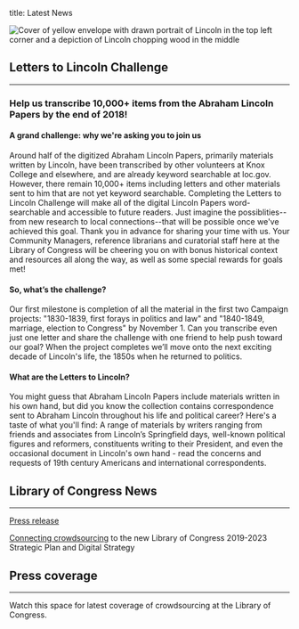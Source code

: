 title: Latest News

![Cover of yellow envelope with drawn portrait of Lincoln in the top left corner and a depiction of Lincoln chopping wood in the middle](/static/img/LincolnCampaign.jpg)

## Letters to Lincoln Challenge 
---

### Help us transcribe 10,000+ items from the Abraham Lincoln Papers by the end of 2018!

#### A grand challenge: why we're asking you to join us
Around half of the digitized Abraham Lincoln Papers, primarily materials written by Lincoln, have been transcribed by other volunteers at Knox College and elsewhere, and are already keyword searchable at loc.gov. However, there remain 10,000+ items including letters and other materials sent to him that are not yet keyword searchable. Completing the Letters to Lincoln Challenge will make all of the digital Lincoln Papers word-searchable and accessible to future readers. Just imagine the possiblities--from new research to local connections--that will be possible once we've achieved this goal. Thank you in advance for sharing your time with us. Your Community Managers, reference librarians and curatorial staff here at the Library of Congress will be cheering you on with bonus historical context and resources all along the way, as well as some special rewards for goals met!

#### So, what’s the challenge? 
Our first milestone is completion of all the material in the first two Campaign projects: "1830-1839, first forays in politics and law" and "1840-1849, marriage, election to Congress" by November 1. Can you transcribe even just one letter and share the challenge with one friend to help push toward our goal?  When the project completes we’ll move onto the next exciting decade of Lincoln's life, the 1850s when he returned to politics.

#### What are the Letters to Lincoln?
You might guess that Abraham Lincoln Papers include materials written in his own hand, but did you know the collection contains correspondence sent to Abraham Lincoln throughout his life and political career? Here's a taste of what you'll find: A range of materials by writers ranging from friends and associates from Lincoln’s Springfield days, well-known political figures and reformers, constituents writing to their President, and even the occasional document in Lincoln's own hand - read the concerns and requests of 19th century Americans and international correspondents. 


## Library of Congress News 
---
[Press release]()

[Connecting crowdsourcing](https://blogs.loc.gov/thesignal/2018/10/new-strategy-new-crowd-new-team/) to the new Library of Congress 2019-2023 Strategic Plan and Digital Strategy


## Press coverage
---
Watch this space for latest coverage of crowdsourcing at the Library of Congress. 
